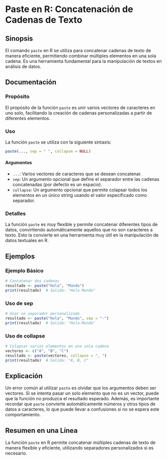 <!--
Meta Description: # Paste en R: Concatenación de Cadenas de Texto ## Sinopsis El comando `paste` en R se utiliza para concatenar cadenas de texto de manera eficiente, p...
Meta Keywords: paste, que, resultado, cadenas, concatenar
-->

# Paste en R: Concatenación de Cadenas de Texto

## Sinopsis
El comando `paste` en R se utiliza para concatenar cadenas de texto de manera eficiente, permitiendo combinar múltiples elementos en una sola cadena. Es una herramienta fundamental para la manipulación de textos en análisis de datos.

## Documentación
### Propósito
El propósito de la función `paste` es unir varios vectores de caracteres en uno solo, facilitando la creación de cadenas personalizadas a partir de diferentes elementos.

### Uso
La función `paste` se utiliza con la siguiente sintaxis:

```R
paste(..., sep = " ", collapse = NULL)
```

#### Argumentos
- `...`: Varios vectores de caracteres que se desean concatenar.
- `sep`: Un argumento opcional que define el separador entre las cadenas concatenadas (por defecto es un espacio).
- `collapse`: Un argumento opcional que permite colapsar todos los elementos en un único string usando el valor especificado como separador.

### Detalles
La función `paste` es muy flexible y permite concatenar diferentes tipos de datos, convirtiendo automáticamente aquellos que no son caracteres a texto. Esto la convierte en una herramienta muy útil en la manipulación de datos textuales en R.

## Ejemplos
### Ejemplo Básico
```R
# Concatenar dos cadenas
resultado <- paste("Hola", "Mundo")
print(resultado)  # Salida: "Hola Mundo"
```

### Uso de sep
```R
# Usar un separador personalizado
resultado <- paste("Hola", "Mundo", sep = "-")
print(resultado)  # Salida: "Hola-Mundo"
```

### Uso de collapse
```R
# Colapsar varios elementos en una sola cadena
vectores <- c("A", "B", "C")
resultado <- paste(vectores, collapse = ", ")
print(resultado)  # Salida: "A, B, C"
```

## Explicación
Un error común al utilizar `paste` es olvidar que los argumentos deben ser vectores. Si se intenta pasar un solo elemento que no es un vector, puede que la función no produzca el resultado esperado. Además, es importante recordar que `paste` convierte automáticamente números y otros tipos de datos a caracteres, lo que puede llevar a confusiones si no se espera este comportamiento.

## Resumen en una Línea
La función `paste` en R permite concatenar múltiples cadenas de texto de manera flexible y eficiente, utilizando separadores personalizados si es necesario.